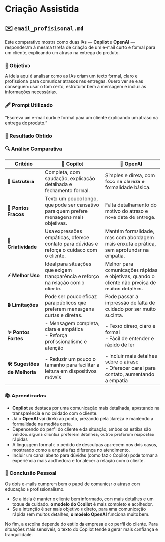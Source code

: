 # Criação Assistida

## ✉️ `email_profisisonal.md`

Este comparativo mostra como duas IAs — **Copilot** e **OpenAI** — responderam à mesma tarefa de criação de um e-mail curto e formal para um cliente, explicando um atraso na entrega do produto.

### 📝 Objetivo

A ideia aqui é analisar como as IAs criam um texto formal, claro e profissional para comunicar atrasos nas entregas. Quero ver se elas conseguem usar o tom certo, estruturar bem a mensagem e incluir as informações necessárias.

### 🖋️ Prompt Utilizado  
“Escreva um e-mail curto e formal para um cliente explicando um atraso na entrega do produto.”

### 🎯 Resultado Obtido

### 🔍 Análise Comparativa

| Critério                      | 🤖 **Copilot**                                                                            | 🚀 **OpenAI**                                                                                  |
| ----------------------------- | ----------------------------------------------------------------------------------------- | ---------------------------------------------------------------------------------------------- |
| **📜 Estrutura**              | Completa, com saudação, explicação detalhada e fechamento formal.                         | Simples e direta, com foco na clareza e formalidade básica.                                    |
| **🚧 Pontos Fracos**          | Texto um pouco longo, que pode ser cansativo para quem prefere mensagens mais objetivas.  | Falta detalhamento do motivo do atraso e nova data de entrega.                                 |
| **🎨 Criatividade**           | Usa expressões empáticas, oferece contato para dúvidas e reforça o cuidado com o cliente. | Mantém formalidade, mas com abordagem mais enxuta e prática, sem aprofundar na empatia.        |
| **⚡ Melhor Uso**              | Ideal para situações que exigem transparência e reforço na relação com o cliente.         | Melhor para comunicações rápidas e objetivas, quando o cliente não precisa de muitos detalhes. |
| **🔒 Limitações**             | Pode ser pouco eficaz para públicos que preferem mensagens curtas e diretas.              | Pode passar a impressão de falta de cuidado por ser muito sucinta.                             |
| **✨ Pontos Fortes**     | - Mensagem completa, clara e empática  <br> - Reforça profissionalismo e atenção               | - Texto direto, claro e formal  <br> - Fácil de entender e rápido de ler                      |
| **🛠️ Sugestões de Melhoria** | - Reduzir um pouco o tamanho para facilitar a leitura em dispositivos móveis                 | - Incluir mais detalhes sobre o atraso  <br> - Oferecer canal para contato, aumentando a empatia |

### 📚 Aprendizados

- **Copilot** se destaca por uma comunicação mais detalhada, apostando na transparência e no cuidado com o cliente.
- Já o **OpenAI** vai direto ao ponto, prezando pela clareza e mantendo a formalidade na medida certa.
- Dependendo do perfil do cliente e da situação, ambos os estilos são válidos: alguns clientes preferem detalhes, outros preferem respostas rápidas.
- A linguagem formal e o pedido de desculpas aparecem nos dois casos, mostrando como a empatia faz diferença no atendimento.
- Incluir um canal aberto para dúvidas (como faz o Copilot) pode tornar a experiência mais acolhedora e fortalecer a relação com o cliente.

### 🧠 Conclusão Pessoal

Os dois e-mails cumprem bem o papel de comunicar o atraso com educação e profissionalismo.
- Se a ideia é manter o cliente bem informado, com mais detalhes e um toque de cuidado, **o modelo do Copilot** é mais completo e acolhedor.  
- Se a intenção é ser mais objetivo e direto, para uma comunicação rápida sem muitos detalhes, **o modelo OpenAI** funciona muito bem.  

No fim, a escolha depende do estilo da empresa e do perfil do cliente. Para situações mais sensíveis, o texto do Copilot tende a gerar mais confiança e tranquilidade.
